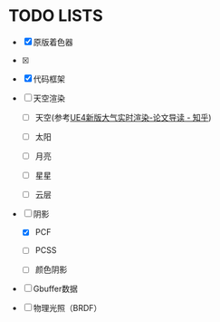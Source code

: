 # TODO LISTS

- [x] 原版着色器

- [x] 

- [x] 代码框架

- [ ] 天空渲染
  
  - [ ] 天空(参考[UE4新版大气实时渲染-论文导读 - 知乎](https://zhuanlan.zhihu.com/p/150963038))
  
  - [ ] 太阳
  
  - [ ] 月亮
  
  - [ ] 星星
  
  - [ ] 云层

- [ ] 阴影
  
  - [x] PCF
  
  - [ ] PCSS
  
  - [ ] 颜色阴影

- [ ] Gbuffer数据

- [ ] 物理光照（BRDF）


